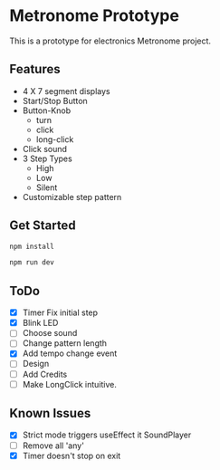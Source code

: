 # Metronome Prototype

This is a prototype for electronics Metronome project.  

## Features
- 4 X 7 segment displays
- Start/Stop Button
- Button-Knob
  - turn 
  - click
  - long-click
- Click sound
- 3 Step Types
  - High
  - Low
  - Silent
- Customizable step pattern

## Get Started

```bash
npm install
```

```bash
npm run dev
```

## ToDo
- [x] Timer Fix initial step
- [x] Blink LED 
- [ ] Choose sound
- [ ] Change pattern length
- [x] Add tempo change event
- [ ] Design
- [ ] Add Credits
- [ ] Make LongClick intuitive.

## Known Issues

- [x] Strict mode triggers useEffect it SoundPlayer
- [ ] Remove all 'any'
- [x] Timer doesn't stop on exit